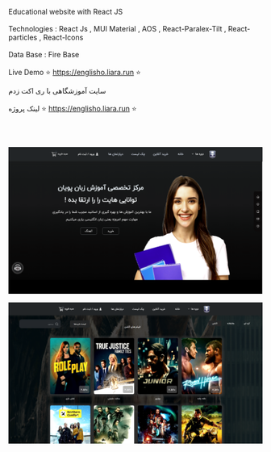 Educational website with React JS
<br>
</br>
Technologies :
React Js , MUI Material ,
AOS ,
React-Paralex-Tilt ,
React-particles ,
React-Icons
<br>
</br>
Data Base : Fire Base
<br>
</br>
Live Demo ⭐ https://englisho.liara.run ⭐ 

سایت آموزشگاهی با ری اکت زدم
<br>
</br>
لینک پروژه ⭐ https://englisho.liara.run ⭐

<br>
</br>

![alt text](https://github.com/mohammadbaghani/Englisho-React/blob/master/public/first-page.png)

![alt text](https://github.com/mohammadbaghani/Englisho-React/blob/master/public/shopping-page.png)

